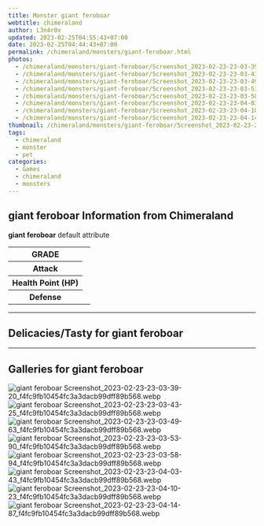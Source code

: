```yaml
---
title: Monster giant feroboar
webtitle: chimeraland
author: L3n4r0x
updated: 2023-02-25T04:55:43+07:00
date: 2023-02-25T04:44:43+07:00
permalink: /chimeraland/monsters/giant-feroboar.html
photos:
  - /chimeraland/monsters/giant-feroboar/Screenshot_2023-02-23-23-03-39-20_f4fc9fb10454fc3a3dacb99dff89b568.webp
  - /chimeraland/monsters/giant-feroboar/Screenshot_2023-02-23-23-03-43-25_f4fc9fb10454fc3a3dacb99dff89b568.webp
  - /chimeraland/monsters/giant-feroboar/Screenshot_2023-02-23-23-03-49-63_f4fc9fb10454fc3a3dacb99dff89b568.webp
  - /chimeraland/monsters/giant-feroboar/Screenshot_2023-02-23-23-03-53-90_f4fc9fb10454fc3a3dacb99dff89b568.webp
  - /chimeraland/monsters/giant-feroboar/Screenshot_2023-02-23-23-03-58-94_f4fc9fb10454fc3a3dacb99dff89b568.webp
  - /chimeraland/monsters/giant-feroboar/Screenshot_2023-02-23-23-04-03-43_f4fc9fb10454fc3a3dacb99dff89b568.webp
  - /chimeraland/monsters/giant-feroboar/Screenshot_2023-02-23-23-04-10-23_f4fc9fb10454fc3a3dacb99dff89b568.webp
  - /chimeraland/monsters/giant-feroboar/Screenshot_2023-02-23-23-04-14-87_f4fc9fb10454fc3a3dacb99dff89b568.webp
thumbnail: /chimeraland/monsters/giant-feroboar/Screenshot_2023-02-23-23-03-39-20_f4fc9fb10454fc3a3dacb99dff89b568.webp
tags:
  - chimeraland
  - monster
  - pet
categories:
  - Games
  - chimeraland
  - monsters
---
```


<section id="bootstrap-wrapper"><link rel="stylesheet" href="https://rawcdn.githack.com/dimaslanjaka/Web-Manajemen/0c3b5aa1813bd4abcd2c11bf3e37928b15c28664/css/bootstrap-5-3-0-alpha3-wrapper.css"/><h2 id="attribute">giant feroboar Information from Chimeraland</h2><p><b>giant feroboar</b> default attribute <table><tr><th>GRADE</th><td></td></tr><tr><th>Attack</th><td></td></tr><tr><th>Health Point (HP)</th><td></td></tr><tr><th>Defense</th><td></td></tr></table></p><hr/><h2 id="delicacies">Delicacies/Tasty for giant feroboar</h2><div class="text-white bg-dark"></div><hr/><div id="gallery"><h2>Galleries for giant feroboar</h2><div class="row"><div class="col-lg-6 col-12"><img src="/chimeraland/monsters/giant-feroboar/Screenshot_2023-02-23-23-03-39-20_f4fc9fb10454fc3a3dacb99dff89b568.webp" alt="giant feroboar Screenshot_2023-02-23-23-03-39-20_f4fc9fb10454fc3a3dacb99dff89b568.webp"/></div><div class="col-lg-6 col-12"><img src="/chimeraland/monsters/giant-feroboar/Screenshot_2023-02-23-23-03-43-25_f4fc9fb10454fc3a3dacb99dff89b568.webp" alt="giant feroboar Screenshot_2023-02-23-23-03-43-25_f4fc9fb10454fc3a3dacb99dff89b568.webp"/></div><div class="col-lg-6 col-12"><img src="/chimeraland/monsters/giant-feroboar/Screenshot_2023-02-23-23-03-49-63_f4fc9fb10454fc3a3dacb99dff89b568.webp" alt="giant feroboar Screenshot_2023-02-23-23-03-49-63_f4fc9fb10454fc3a3dacb99dff89b568.webp"/></div><div class="col-lg-6 col-12"><img src="/chimeraland/monsters/giant-feroboar/Screenshot_2023-02-23-23-03-53-90_f4fc9fb10454fc3a3dacb99dff89b568.webp" alt="giant feroboar Screenshot_2023-02-23-23-03-53-90_f4fc9fb10454fc3a3dacb99dff89b568.webp"/></div><div class="col-lg-6 col-12"><img src="/chimeraland/monsters/giant-feroboar/Screenshot_2023-02-23-23-03-58-94_f4fc9fb10454fc3a3dacb99dff89b568.webp" alt="giant feroboar Screenshot_2023-02-23-23-03-58-94_f4fc9fb10454fc3a3dacb99dff89b568.webp"/></div><div class="col-lg-6 col-12"><img src="/chimeraland/monsters/giant-feroboar/Screenshot_2023-02-23-23-04-03-43_f4fc9fb10454fc3a3dacb99dff89b568.webp" alt="giant feroboar Screenshot_2023-02-23-23-04-03-43_f4fc9fb10454fc3a3dacb99dff89b568.webp"/></div><div class="col-lg-6 col-12"><img src="/chimeraland/monsters/giant-feroboar/Screenshot_2023-02-23-23-04-10-23_f4fc9fb10454fc3a3dacb99dff89b568.webp" alt="giant feroboar Screenshot_2023-02-23-23-04-10-23_f4fc9fb10454fc3a3dacb99dff89b568.webp"/></div><div class="col-lg-6 col-12"><img src="/chimeraland/monsters/giant-feroboar/Screenshot_2023-02-23-23-04-14-87_f4fc9fb10454fc3a3dacb99dff89b568.webp" alt="giant feroboar Screenshot_2023-02-23-23-04-14-87_f4fc9fb10454fc3a3dacb99dff89b568.webp"/></div></div></div></section>